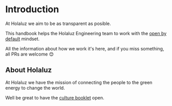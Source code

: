 # Introduction

At Holaluz we aim to be as transparent as posible.

This handbook helps the Holaluz Engineering team to work with the [open by default](https://en.wikipedia.org/wiki/Open_by_default) mindset.

All the information about how we work it's here, and if you miss something, all PRs are welcome :blush:

## About Holaluz

At Holaluz we have the mission of connecting the people to the green energy to change the world.

Well be great to have the [culture booklet](https://drive.google.com/file/d/15QltL5S1phAQeTl4rlveiT5uoblGQz6f/view) open.
